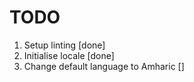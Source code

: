 # TODO

1. Setup linting [done]
2. Initialise locale [done]
3. Change default language to Amharic []
